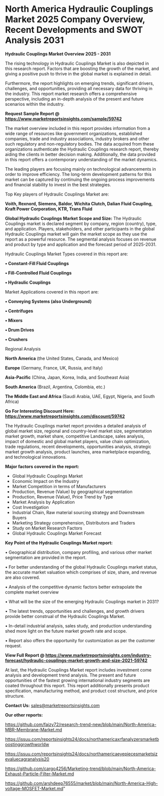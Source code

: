 # North America Hydraulic Couplings Market 2025 Company Overview, Recent Developments and SWOT Analysis 2031

<Strong> Hydraulic Couplings Market Overview 2025 - 2031</strong>

The rising technology in Hydraulic Couplings Market is also depicted in this research report. Factors that are boosting the growth of the market, and giving a positive push to thrive in the global market is explained in detail.

Furthermore, the report highlights on emerging trends, significant drivers, challenges, and opportunities, providing all necessary data for thriving in the industry. This report market research offers a comprehensive perspective, including an in-depth analysis of the present and future scenarios within the industry.

<strong>Request Sample Report @ <a href=https://www.marketreportsinsights.com/sample/59742>https://www.marketreportsinsights.com/sample/59742</a></strong>

The market overview included in this report provides information from a wide range of resources like government organizations, established companies, trade and industry associations, industry brokers and other such regulatory and non-regulatory bodies. The data acquired from these organizations authenticate the Hydraulic Couplings research report, thereby aiding the clients in better decision making. Additionally, the data provided in this report offers a contemporary understanding of the market dynamics.

The leading players are focusing mainly on technological advancements in order to improve efficiency. The long-term development patterns for this market can be captured by continuing the ongoing process improvements and financial stability to invest in the best strategies.

Top Key players of Hydraulic Couplings Market are:

<strong>Voith, Rexnord, Siemens, Baldor, Wichita Clutch, Dalian Fluid Coupling, Kraft Power Corporation, KTR, Trans Fluid</strong>

<strong><b>Global Hydraulic Couplings Market Scope and Size:</b></strong>
The Hydraulic Couplings market is declared segment by company, region (country), type, and application. Players, stakeholders, and other participants in the global Hydraulic Couplings market will gain the market scope as they use the report as a powerful resource. The segmental analysis focuses on revenue and product by type and application and the forecast period of 2025-2031.

Hydraulic Couplings Market Types covered in this report are:

<strong>• Constant-Fill Fluid Couplings

• Fill-Controlled Fluid Couplings

• Hydraulic Couplings</strong>

Market Applications covered in this report are:

<strong>• Conveying Systems (also Underground)

• Centrifuges

• Mixers

• Drum Drives

• Crushers</strong> 

Regional Analysis

<strong>North America</strong> (the United States, Canada, and Mexico)

<strong>Europe</strong> (Germany, France, UK, Russia, and Italy)

<strong>Asia-Pacific</strong> (China, Japan, Korea, India, and Southeast Asia)

<strong>South America</strong> (Brazil, Argentina, Colombia, etc.)

<strong>The Middle East and Africa</strong> (Saudi Arabia, UAE, Egypt, Nigeria, and South Africa)

<strong>Go For Interesting Discount Here: <a href=https://www.marketreportsinsights.com/discount/59742>https://www.marketreportsinsights.com/discount/59742</a></strong>

The Hydraulic Couplings market report provides a detailed analysis of global market size, regional and country-level market size, segmentation market growth, market share, competitive Landscape, sales analysis, impact of domestic and global market players, value chain optimization, trade regulations, recent developments, opportunities analysis, strategic market growth analysis, product launches, area marketplace expanding, and technological innovations.

<strong><b>Major factors covered in the report:</b></strong>
<ul>
  <li>Global Hydraulic Couplings Market </li>
  <li>Economic Impact on the Industry</li>
  <li>Market Competition in terms of Manufacturers</li>
  <li>Production, Revenue (Value) by geographical segmentation</li>
  <li>Production, Revenue (Value), Price Trend by Type</li>
  <li>Market Analysis by Application</li>
  <li>Cost Investigation</li>
  <li>Industrial Chain, Raw material sourcing strategy and Downstream Buyers</li>
  <li>Marketing Strategy comprehension, Distributors and Traders</li>
  <li>Study on Market Research Factors</li>
  <li>Global Hydraulic Couplings Market Forecast</li>
</ul>

<strong><b>Key Point of the Hydraulic Couplings Market report:</b></strong>

• Geographical distribution, company profiling, and various other market segmentation are provided in the report.

• For better understanding of the global Hydraulic Couplings market status, the accurate market valuation which comprises of size, share, and revenue are also covered.

• Analysis of the competitive dynamic factors better extrapolate the complete market overview

• What will be the size of the emerging Hydraulic Couplings market in 2031?

• The latest trends, opportunities and challenges, and growth drivers provide better construal of the Hydraulic Couplings Market.

• In-detail industrial analysis, sales study, and production understanding shed more light on the future market growth rate and scope.

• Report also offers the opportunity for customization as per the customer request.

<strong><b>View Full Report @ <a href=https://www.marketreportsinsights.com/industry-forecast/hydraulic-couplings-market-growth-and-size-2021-59742>https://www.marketreportsinsights.com/industry-forecast/hydraulic-couplings-market-growth-and-size-2021-59742</a></b></strong>


At last, the Hydraulic Couplings Market report includes investment come analysis and development trend analysis. The present and future opportunities of the fastest growing international industry segments are coated throughout this report. This report additionally presents product specification, manufacturing method, and product cost structure, and price structure.

<strong>Contact Us:</strong>
sales@marketreportsinsights.com

<strong>Our other reports:</strong>

<a href=https://github.com/faizy72/research-trend-new/blob/main/North-America-MBR-Membrane-Market.md>https://github.com/faizy72/research-trend-new/blob/main/North-America-MBR-Membrane-Market.md</a>

<a href=https://issuu.com/reportsinsights24/docs/northamericaxrfanalyzersmarketboostinggrowthworldw>https://issuu.com/reportsinsights24/docs/northamericaxrfanalyzersmarketboostinggrowthworldw</a>

<a href=https://issuu.com/reportsinsights24/docs/northamericaeyepiecesmarketsizevaluecagranalysis20>https://issuu.com/reportsinsights24/docs/northamericaeyepiecesmarketsizevaluecagranalysis20</a>

<a href=https://github.com/cargo4256/Marketing-trend/blob/main/North-America-Exhaust-Particle-Filter-Market.md>https://github.com/cargo4256/Marketing-trend/blob/main/North-America-Exhaust-Particle-Filter-Market.md</a>

<a href=https://github.com/arshdeep76555/market/blob/main/North-America-High-voltage-MOSFET-Market.md>https://github.com/arshdeep76555/market/blob/main/North-America-High-voltage-MOSFET-Market.md</a>"
